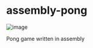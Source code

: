 # assembly-pong
![image](https://github.com/jamesrdoran/assembly-pong/assets/139739768/b5949e2d-2d26-4191-8e47-a335562a524d)

Pong game written in assembly

